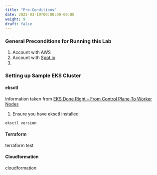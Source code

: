 ```yaml
---
title: "Pre-Conditions"
date: 2022-03-10T00:00:00-00:00
weight: 9
draft: false
---
```


### General Preconditions for Running this Lab

1. Account with AWS
2. Account with [Spot.io](https://console.spotinst.com/spt/auth/signUp?utm_campaign=eskworkshop&utm_source=eksworkshop)
3. 

### Setting up Sample EKS Cluster

#### eksctl
Information taken from [EKS Done Right – From Control Plane To Worker Nodes](https://spot.io/blog/eks-done-right-from-control-plane-to-worker-nodes/)

1. Ensure you have eksctl installed
```bash
eksctl version
```

 

#### Terraform
terraform test

#### Cloudformation
cloudformation
